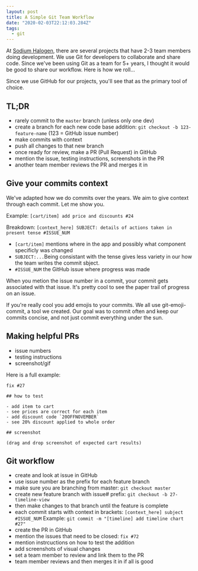 ```yaml
---
layout: post
title: A Simple Git Team Workflow
date: "2020-02-03T22:12:03.284Z"
tags:
  - git
---
```


At [Sodium Halogen](https://sodiumhalogen.com?ref=chancesmithio-blog), there are several projects that have 2-3 team members doing development. We use Git for developers to collaborate and share code. Since we've been using Git as a team for 5+ years, I thought it would be good to share our workflow. Here is how we roll...

Since we use GitHub for our projects, you'll see that as the primary tool of choice.

## TL;DR

- rarely commit to the `master` branch (unless only one dev)
- create a branch for each new code base addition: `git checkout -b 123-feature-name` (123 = GitHub issue number)
- make commits with context
- push all changes to that new branch
- once ready for review, make a PR (Pull Request) in GitHub
- mention the issue, testing instructions, screenshots in the PR
- another team member reviews the PR and merges it in

## Give your commits context

We've adapted how we do commits over the years. We aim to give context through each commit. Let me show you.

Example: `[cart/item] add price and discounts #24`

Breakdown: `[context_here] SUBJECT: details of actions taken in present tense #ISSUE_NUM`

- `[cart/item]` mentions where in the app and possibly what component specificly was changed
- `SUBJECT:...`Being consistant with the tense gives less variety in our how the team writes the commit sbject.
- `#ISSUE_NUM` the GitHub issue where progress was made

When you metion the issue number in a commit, your commit gets associated with that issue. It's pretty cool to see the paper trail of progress on an issue.

If you're really cool you add emojis to your commits. We all use git-emoji-commit, a tool we created. Our goal was to commit often and keep our commits concise, and not just commit everything under the sun.

## Making helpful PRs

- issue numbers
- testing instructions
- screenshot/gif

Here is a full example:

```
fix #27

## how to test

- add item to cart
- see prices are correct for each item
- add discount code `20OFFNOVEMBER`
- see 20% discount applied to whole order

## screenshot

(drag and drop screenshot of expected cart results)
```

## Git workflow

- create and look at issue in GitHub
- use issue number as the prefix for each feature branch
- make sure you are branching from master: `git checkout master`
- create new feature branch with issue# prefix: `git checkout -b 27-timeline-view`
- then make changes to that branch until the feature is complete
- each commit starts with context in brackets: `[context_here] subject #ISSUE_NUM` Example: `git commit -m "[timeline] add timeline chart #27"`
- create the PR in GitHub
- mention the issues that need to be closed: `fix #72`
- mention instrcuctions on how to test the addition
- add screenshots of visual changes
- set a team member to review and link them to the PR
- team member reviews and then merges it in if all is good
